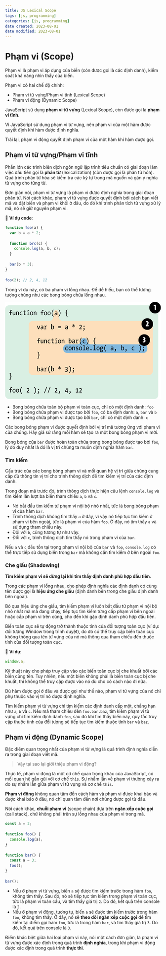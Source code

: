 ```yaml
---
title: JS Lexical Scope
tags: [js, programming]
categories: [js, programming]
date created: 2023-08-01
date modified: 2023-08-01
---
```


# Phạm vi (Scope)

Phạm vi là phạm vi áp dụng của biến (còn được gọi là các định danh), kiểm soát khả năng nhìn thấy của biến.

Phạm vi có hai chế độ chính:

- Phạm vi từ vựng/Phạm vi tĩnh (Lexical Scope)
- Phạm vi động (Dynamic Scope)

JavaScript sử dụng **phạm vi từ vựng** (Lexical Scope), còn được gọi là **phạm vi tĩnh**.

Vì JavaScript sử dụng phạm vi từ vựng, nên phạm vi của một hàm được quyết định khi hàm được định nghĩa.

Trái lại, phạm vi động quyết định phạm vi của một hàm khi hàm được gọi.

## Phạm vi từ vựng/Phạm vi tĩnh

Phần lớn các trình biên dịch ngôn ngữ lập trình tiêu chuẩn có giai đoạn làm việc đầu tiên gọi là **phân từ** (lexicalization) (còn được gọi là phân từ hóa). Quá trình phân từ hóa sẽ kiểm tra các ký tự trong mã nguồn và gán ý nghĩa từ vựng cho từng từ.

Đơn giản nói, phạm vi từ vựng là phạm vi được định nghĩa trong giai đoạn phân từ. Nói cách khác, phạm vi từ vựng được quyết định bởi cách bạn viết mã và đặt biến và phạm vi khối ở đâu, do đó khi trình phân tích từ vựng xử lý mã, nó sẽ giữ nguyên phạm vi.

🌰 **Ví dụ code**:

```js
function foo(a) {
  var b = a * 2;

  function brc(c) {
    console.log(a, b, c);
  }

  bar(b * 3);
}

foo(2); // 2, 4, 12
```

Trong ví dụ này, có ba phạm vi lồng nhau. Để dễ hiểu, bạn có thể tưởng tượng chúng như các bong bóng chứa lồng nhau.

![image.png](https://raw.githubusercontent.com/vanhung4499/images/master/snap/20230801191445.png)

- Bong bóng chứa toàn bộ phạm vi toàn cục, chỉ có một định danh: `foo`
- Bong bóng chứa phạm vi được tạo bởi `foo`, có ba định danh: `a`, `bar` và `b`
- Bong bóng chứa phạm vi được tạo bởi `bar`, chỉ có một định danh: `c`

Các bong bóng phạm vi được quyết định bởi vị trí mã tương ứng với phạm vi của chúng. Hãy giả sử rằng mỗi hàm sẽ tạo ra một bong bóng phạm vi mới.  

Bong bóng của `bar` được hoàn toàn chứa trong bong bóng được tạo bởi `foo`, lý do duy nhất là đó là vị trí chúng ta muốn định nghĩa hàm `bar`.

### Tìm kiếm

Cấu trúc của các bong bóng phạm vi và mối quan hệ vị trí giữa chúng cung cấp đủ thông tin vị trí cho trình thông dịch để tìm kiếm vị trí của các định danh.

Trong đoạn mã trước đó, trình thông dịch thực hiện câu lệnh `console.log` và tìm kiếm lần lượt ba biến tham chiếu `a`, `b` và `c`.

- Nó bắt đầu tìm kiếm từ phạm vi nội bộ nhỏ nhất, tức là bong bóng phạm vi của hàm `bar`.
- Trình thông dịch không tìm thấy `a` ở đây, vì vậy nó tiếp tục tìm kiếm ở phạm vi bên ngoài, tức là phạm vi của hàm `foo`. Ở đây, nó tìm thấy `a` và sử dụng tham chiếu này.
- Đối với `b`, cũng tương tự như vậy.
- Đối với `c`, trình thông dịch tìm thấy nó trong phạm vi của `bar`.

Nếu `a` và `c` đều tồn tại trong phạm vi nội bộ của `bar` và `foo`, `console.log` có thể trực tiếp sử dụng biến trong `bar` mà không cần tìm kiếm ở bên ngoài `foo`.

### Che giấu (Shadowing)

**Tìm kiếm phạm vi sẽ dừng lại khi tìm thấy định danh phù hợp đầu tiên**.

Trong các phạm vi lồng nhau, cho phép định nghĩa các định danh có cùng tên được gọi là **hiệu ứng che giấu** (định danh bên trong che giấu định danh bên ngoài).

Bỏ qua hiệu ứng che giấu, tìm kiếm phạm vi luôn bắt đầu từ phạm vi nội bộ nhỏ nhất mà mã đang chạy, tiếp tục tìm kiếm từng cấp phạm vi bên ngoài hoặc cấp phạm vi trên cùng, cho đến khi gặp định danh phù hợp đầu tiên.

Biến toàn cục sẽ tự động trở thành thuộc tính của đối tượng toàn cục (ví dụ: đối tượng Window trong trình duyệt), do đó có thể truy cập biến toàn cục không thông qua tên từ vựng của nó mà thông qua tham chiếu đến thuộc tính của đối tượng toàn cục.

🌰 **Ví dụ**:

```js
window.a;
```

Kỹ thuật này cho phép truy cập vào các biến toàn cục bị che khuất bởi các biến cùng tên. Tuy nhiên, nếu một biến không phải là biến toàn cục bị che khuất, thì không thể truy cập được vào nó dù cho có cách nào đi nữa.

Dù hàm được gọi ở đâu và được gọi như thế nào, phạm vi từ vựng của nó chỉ phụ thuộc vào vị trí nó được định nghĩa.

Tìm kiếm phạm vi từ vựng chỉ tìm kiếm các định danh cấp một, chẳng hạn như `a`, `b` và `c`. Nếu mã tham chiếu đến `foo.bar.baz`, tìm kiếm phạm vi từ vựng chỉ tìm kiếm định danh `foo`, sau đó khi tìm thấy biến này, quy tắc truy cập thuộc tính của đối tượng sẽ tiếp tục tìm kiếm thuộc tính `bar` và `baz`.

## Phạm vi động (Dynamic Scope)

Đặc điểm quan trọng nhất của phạm vi từ vựng là quá trình định nghĩa diễn ra trong giai đoạn viết mã.

> Vậy tại sao lại giới thiệu phạm vi động?

Thực tế, phạm vi động là một cơ chế quan trọng khác của JavaScript, có mối quan hệ gần gũi với cơ chế `this`. Sự nhầm lẫn về phạm vi thường xảy ra do sự nhầm lẫn giữa phạm vi từ vựng và cơ chế `this`.

**Phạm vi động** không quan tâm đến cách hàm và phạm vi được khai báo và được khai báo ở đâu, nó chỉ quan tâm đến nơi chúng được gọi từ đâu.

Nói cách khác, **chuỗi phạm vi** (scope chain) dựa trên **ngăn xếp cuộc gọi** (call stack), chứ không phải trên sự lồng nhau của phạm vi trong mã.

```js
const a = 2;

function foo() {
  console.log(a);
}

function bar() {
  const a = 3;
  foo();
}

bar();
```

- Nếu ở phạm vi từ vựng, biến `a` sẽ được tìm kiếm trước trong hàm `foo`, không tìm thấy. Sau đó, nó sẽ tiếp tục tìm kiếm trong phạm vi toàn cục, tức là phạm vi toàn cầu, và tìm thấy giá trị `2`. Do đó, kết quả trên console là `2`.
- Nếu ở phạm vi động, tương tự, biến `a` sẽ được tìm kiếm trước trong hàm `foo`, không tìm thấy. Ở đây, nó sẽ **theo dõi ngăn xếp cuộc gọi** để tìm kiếm tại điểm gọi hàm `foo`, tức là trong hàm `bar`, và tìm thấy giá trị `3`. Do đó, kết quả trên console là `3`.

Điểm khác biệt giữa hai loại phạm vi này, nói một cách đơn giản, là phạm vi từ vựng được xác định trong quá trình **định nghĩa**, trong khi phạm vi động được xác định trong quá trình **thực thi**.
